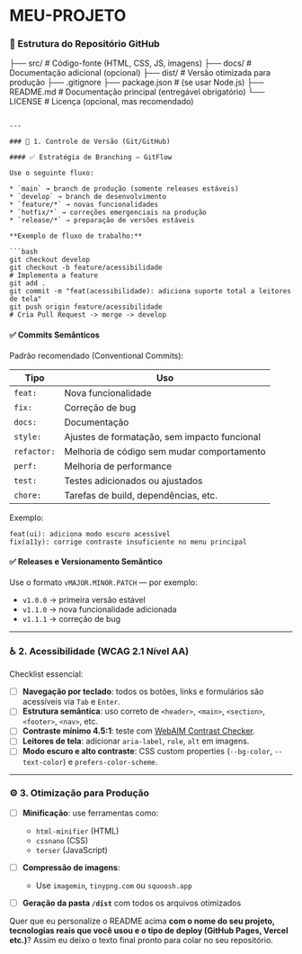 # MEU-PROJETO


### 🚀 Estrutura do Repositório GitHub

├── src/                   # Código-fonte (HTML, CSS, JS, imagens)
├── docs/                  # Documentação adicional (opcional)
├── dist/                  # Versão otimizada para produção
├── .gitignore
├── package.json           # (se usar Node.js)
├── README.md              # Documentação principal (entregável obrigatório)
└── LICENSE                # Licença (opcional, mas recomendado)
```

---

### 🔀 1. Controle de Versão (Git/GitHub)

#### ✅ Estratégia de Branching — GitFlow

Use o seguinte fluxo:

* `main` → branch de produção (somente releases estáveis)
* `develop` → branch de desenvolvimento
* `feature/*` → novas funcionalidades
* `hotfix/*` → correções emergenciais na produção
* `release/*` → preparação de versões estáveis

**Exemplo de fluxo de trabalho:**

```bash
git checkout develop
git checkout -b feature/acessibilidade
# Implementa a feature
git add .
git commit -m "feat(acessibilidade): adiciona suporte total a leitores de tela"
git push origin feature/acessibilidade
# Cria Pull Request -> merge -> develop
```

#### ✅ Commits Semânticos

Padrão recomendado (Conventional Commits):

| Tipo        | Uso                                          |
| ----------- | -------------------------------------------- |
| `feat:`     | Nova funcionalidade                          |
| `fix:`      | Correção de bug                              |
| `docs:`     | Documentação                                 |
| `style:`    | Ajustes de formatação, sem impacto funcional |
| `refactor:` | Melhoria de código sem mudar comportamento   |
| `perf:`     | Melhoria de performance                      |
| `test:`     | Testes adicionados ou ajustados              |
| `chore:`    | Tarefas de build, dependências, etc.         |

Exemplo:

```
feat(ui): adiciona modo escuro acessível
fix(a11y): corrige contraste insuficiente no menu principal
```

#### ✅ Releases e Versionamento Semântico

Use o formato `vMAJOR.MINOR.PATCH` — por exemplo:

* `v1.0.0` → primeira versão estável
* `v1.1.0` → nova funcionalidade adicionada
* `v1.1.1` → correção de bug

---

### ♿ 2. Acessibilidade (WCAG 2.1 Nível AA)

Checklist essencial:

* [ ] **Navegação por teclado**: todos os botões, links e formulários são acessíveis via `Tab` e `Enter`.
* [ ] **Estrutura semântica**: uso correto de `<header>`, `<main>`, `<section>`, `<footer>`, `<nav>`, etc.
* [ ] **Contraste mínimo 4.5:1**: teste com [WebAIM Contrast Checker](https://webaim.org/resources/contrastchecker/).
* [ ] **Leitores de tela**: adicionar `aria-label`, `role`, `alt` em imagens.
* [ ] **Modo escuro e alto contraste**: CSS custom properties (`--bg-color`, `--text-color`) e `prefers-color-scheme`.

---

### ⚙️ 3. Otimização para Produção

* [ ] **Minificação**: use ferramentas como:

  * `html-minifier` (HTML)
  * `cssnano` (CSS)
  * `terser` (JavaScript)
* [ ] **Compressão de imagens**:

  * Use `imagemin`, `tinypng.com` ou `squoosh.app`
* [ ] **Geração da pasta `/dist`** com todos os arquivos otimizados


Quer que eu personalize o README acima **com o nome do seu projeto, tecnologias reais que você usou e o tipo de deploy (GitHub Pages, Vercel etc.)**?
Assim eu deixo o texto final pronto para colar no seu repositório.
